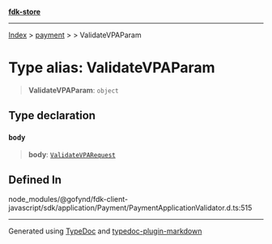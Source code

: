 [**fdk-store**](../../../README.md)
***

[Index](../../../API.md) > [payment](../../README.md) > [<internal>](../README.md) > ValidateVPAParam

# Type alias: ValidateVPAParam

> **ValidateVPAParam**: `object`

## Type declaration

### `body`

> **body**: [`ValidateVPARequest`](type-alias.ValidateVPARequest.md)

## Defined In

node\_modules/@gofynd/fdk-client-javascript/sdk/application/Payment/PaymentApplicationValidator.d.ts:515

***
Generated using [TypeDoc](https://typedoc.org/) and [typedoc-plugin-markdown](https://www.npmjs.com/package/typedoc-plugin-markdown)

